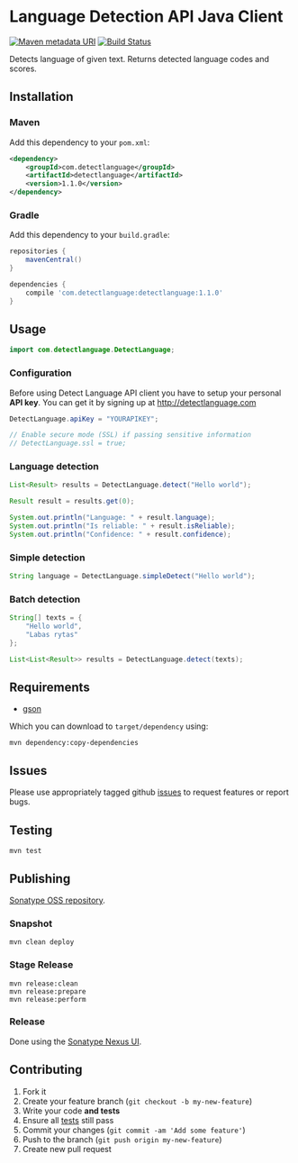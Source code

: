 # Language Detection API Java Client

[![Maven metadata URI](https://img.shields.io/maven-metadata/v/http/central.maven.org/maven2/com/detectlanguage/detectlanguage/maven-metadata.xml.svg)](https://mvnrepository.com/artifact/com.detectlanguage/detectlanguage)
[![Build Status](https://secure.travis-ci.org/detectlanguage/detectlanguage-java.svg)](http://travis-ci.org/detectlanguage/detectlanguage-java)

Detects language of given text. Returns detected language codes and scores.


## Installation

### Maven

Add this dependency to your `pom.xml`:

```xml
<dependency>
    <groupId>com.detectlanguage</groupId>
    <artifactId>detectlanguage</artifactId>
    <version>1.1.0</version>
</dependency>
```

### Gradle

Add this dependency to your `build.gradle`:

```gradle
repositories {
	mavenCentral()
}

dependencies {
	compile 'com.detectlanguage:detectlanguage:1.1.0'
}
```

## Usage

```java
import com.detectlanguage.DetectLanguage;
```

### Configuration

Before using Detect Language API client you have to setup your personal **API key**. You can get it by signing up at http://detectlanguage.com

```java
DetectLanguage.apiKey = "YOURAPIKEY";

// Enable secure mode (SSL) if passing sensitive information
// DetectLanguage.ssl = true;
```

### Language detection

```java
List<Result> results = DetectLanguage.detect("Hello world");

Result result = results.get(0);

System.out.println("Language: " + result.language);
System.out.println("Is reliable: " + result.isReliable);
System.out.println("Confidence: " + result.confidence);
```

### Simple detection

```java
String language = DetectLanguage.simpleDetect("Hello world");
```

### Batch detection

```java
String[] texts = {
	"Hello world",
	"Labas rytas"
};

List<List<Result>> results = DetectLanguage.detect(texts);
```

## Requirements

- [gson](http://code.google.com/p/google-gson/)

Which you can download to `target/dependency` using:

    mvn dependency:copy-dependencies

## Issues

Please use appropriately tagged github [issues](https://github.com/detectlanguage/detectlanguage-java/issues) to request features or report bugs.

## Testing

    mvn test

## Publishing

[Sonatype OSS repository](https://docs.sonatype.org/display/Repository/Sonatype+OSS+Maven+Repository+Usage+Guide).

### Snapshot

    mvn clean deploy

### Stage Release

    mvn release:clean
    mvn release:prepare
    mvn release:perform

### Release

Done using the [Sonatype Nexus UI](https://oss.sonatype.org/).

## Contributing

1. Fork it
2. Create your feature branch (`git checkout -b my-new-feature`)
3. Write your code **and tests**
4. Ensure all [tests](#testing) still pass
5. Commit your changes (`git commit -am 'Add some feature'`)
6. Push to the branch (`git push origin my-new-feature`)
7. Create new pull request
